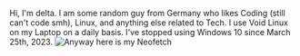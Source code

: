 Hi, I'm delta. I am some random guy from Germany who likes Coding (still can't code smh), Linux, and anything else related to Tech.
I use Void Linux on my Laptop on a daily basis. I've stopped using Windows 10 since March 25th, 2023.
![Anyway here is my Neofetch](https://user-images.githubusercontent.com/86793541/227712456-3f543dc4-575f-4f58-8331-f2e99a3a470a.png)



